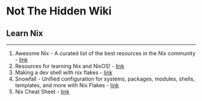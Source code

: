 # Not The Hidden Wiki

## Learn Nix
-----

1. Awesome Nix - A curated list of the best resources in the Nix community - [link](https://nix-community.github.io/awesome-nix/)
2. Resources for learning Nix and NixOS! - [link](https://qrxnz.dev/post/nix-resources/)
3. Making a dev shell with nix flakes - [link](https://fasterthanli.me/series/building-a-rust-service-with-nix/part-10)
4. Snowfall - Unified configuration for systems, packages, modules, shells, templates, and more with Nix Flakes - [link](https://snowfall.org/guides/lib/quickstart/)
5. Nix Cheat Sheet - [link](https://b.libdb.so/nix-cheat-sheet/)
